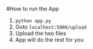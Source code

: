 #How to run the App

1. `python app.py`
2. Goto `localhost:5000/upload`
2. Upload the two files
3. App will do the rest for you
